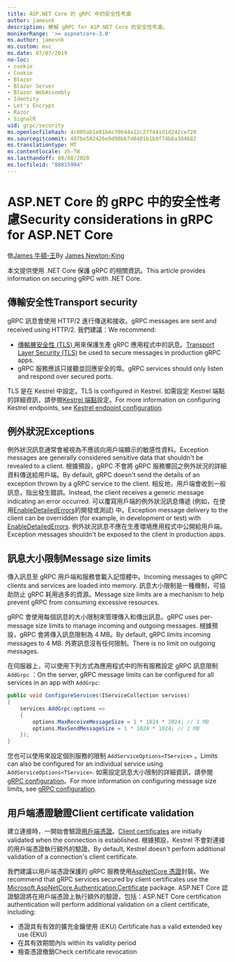 ```yaml
---
title: ASP.NET Core 的 gRPC 中的安全性考慮
author: jamesnk
description: 瞭解 gRPC for ASP.NET Core 的安全性考慮。
monikerRange: '>= aspnetcore-3.0'
ms.author: jamesnk
ms.custom: mvc
ms.date: 07/07/2019
no-loc:
- cookie
- Cookie
- Blazor
- Blazor Server
- Blazor WebAssembly
- Identity
- Let's Encrypt
- Razor
- SignalR
uid: grpc/security
ms.openlocfilehash: 4c805ab1e01b4c70644a12c277441d1d242ce720
ms.sourcegitcommit: 497be502426e9d90bb7d0401b1b9f74b6a384682
ms.translationtype: MT
ms.contentlocale: zh-TW
ms.lasthandoff: 08/08/2020
ms.locfileid: "88015994"
---
```

# <a name="security-considerations-in-grpc-for-aspnet-core"></a><span data-ttu-id="2594c-103">ASP.NET Core 的 gRPC 中的安全性考慮</span><span class="sxs-lookup"><span data-stu-id="2594c-103">Security considerations in gRPC for ASP.NET Core</span></span>

<span data-ttu-id="2594c-104">依[James 牛頓-王](https://twitter.com/jamesnk)</span><span class="sxs-lookup"><span data-stu-id="2594c-104">By [James Newton-King](https://twitter.com/jamesnk)</span></span>

<span data-ttu-id="2594c-105">本文提供使用 .NET Core 保護 gRPC 的相關資訊。</span><span class="sxs-lookup"><span data-stu-id="2594c-105">This article provides information on securing gRPC with .NET Core.</span></span>

## <a name="transport-security"></a><span data-ttu-id="2594c-106">傳輸安全性</span><span class="sxs-lookup"><span data-stu-id="2594c-106">Transport security</span></span>

<span data-ttu-id="2594c-107">gRPC 訊息會使用 HTTP/2 進行傳送和接收。</span><span class="sxs-lookup"><span data-stu-id="2594c-107">gRPC messages are sent and received using HTTP/2.</span></span> <span data-ttu-id="2594c-108">我們建議：</span><span class="sxs-lookup"><span data-stu-id="2594c-108">We recommend:</span></span>

* <span data-ttu-id="2594c-109">[傳輸層安全性 (TLS) ](https://tools.ietf.org/html/rfc5246)用來保護生產 gRPC 應用程式中的訊息。</span><span class="sxs-lookup"><span data-stu-id="2594c-109">[Transport Layer Security (TLS)](https://tools.ietf.org/html/rfc5246) be used to secure messages in production gRPC apps.</span></span>
* <span data-ttu-id="2594c-110">gRPC 服務應該只接聽並回應安全的埠。</span><span class="sxs-lookup"><span data-stu-id="2594c-110">gRPC services should only listen and respond over secured ports.</span></span>

<span data-ttu-id="2594c-111">TLS 是在 Kestrel 中設定。</span><span class="sxs-lookup"><span data-stu-id="2594c-111">TLS is configured in Kestrel.</span></span> <span data-ttu-id="2594c-112">如需設定 Kestrel 端點的詳細資訊，請參閱[Kestrel 端點](xref:fundamentals/servers/kestrel#endpoint-configuration)設定。</span><span class="sxs-lookup"><span data-stu-id="2594c-112">For more information on configuring Kestrel endpoints, see [Kestrel endpoint configuration](xref:fundamentals/servers/kestrel#endpoint-configuration).</span></span>

## <a name="exceptions"></a><span data-ttu-id="2594c-113">例外狀況</span><span class="sxs-lookup"><span data-stu-id="2594c-113">Exceptions</span></span>

<span data-ttu-id="2594c-114">例外狀況訊息通常會被視為不應該向用戶端顯示的敏感性資料。</span><span class="sxs-lookup"><span data-stu-id="2594c-114">Exception messages are generally considered sensitive data that shouldn't be revealed to a client.</span></span> <span data-ttu-id="2594c-115">根據預設，gRPC 不會將 gRPC 服務擲回之例外狀況的詳細資料傳送給用戶端。</span><span class="sxs-lookup"><span data-stu-id="2594c-115">By default, gRPC doesn't send the details of an exception thrown by a gRPC service to the client.</span></span> <span data-ttu-id="2594c-116">相反地，用戶端會收到一般訊息，指出發生錯誤。</span><span class="sxs-lookup"><span data-stu-id="2594c-116">Instead, the client receives a generic message indicating an error occurred.</span></span> <span data-ttu-id="2594c-117">可以覆寫用戶端的例外狀況訊息傳遞 (例如，在使用[EnableDetailedErrors](xref:grpc/configuration#configure-services-options)的開發或測試) 中。</span><span class="sxs-lookup"><span data-stu-id="2594c-117">Exception message delivery to the client can be overridden (for example, in development or test) with [EnableDetailedErrors](xref:grpc/configuration#configure-services-options).</span></span> <span data-ttu-id="2594c-118">例外狀況訊息不應在生產環境應用程式中公開給用戶端。</span><span class="sxs-lookup"><span data-stu-id="2594c-118">Exception messages shouldn't be exposed to the client in production apps.</span></span>

## <a name="message-size-limits"></a><span data-ttu-id="2594c-119">訊息大小限制</span><span class="sxs-lookup"><span data-stu-id="2594c-119">Message size limits</span></span>

<span data-ttu-id="2594c-120">傳入訊息至 gRPC 用戶端和服務會載入記憶體中。</span><span class="sxs-lookup"><span data-stu-id="2594c-120">Incoming messages to gRPC clients and services are loaded into memory.</span></span> <span data-ttu-id="2594c-121">訊息大小限制是一種機制，可協助防止 gRPC 耗用過多的資源。</span><span class="sxs-lookup"><span data-stu-id="2594c-121">Message size limits are a mechanism to help prevent gRPC from consuming excessive resources.</span></span>

<span data-ttu-id="2594c-122">gRPC 會使用每個訊息的大小限制來管理傳入和傳出訊息。</span><span class="sxs-lookup"><span data-stu-id="2594c-122">gRPC uses per-message size limits to manage incoming and outgoing messages.</span></span> <span data-ttu-id="2594c-123">根據預設，gRPC 會將傳入訊息限制為 4 MB。</span><span class="sxs-lookup"><span data-stu-id="2594c-123">By default, gRPC limits incoming messages to 4 MB.</span></span> <span data-ttu-id="2594c-124">外寄訊息沒有任何限制。</span><span class="sxs-lookup"><span data-stu-id="2594c-124">There is no limit on outgoing messages.</span></span>

<span data-ttu-id="2594c-125">在伺服器上，可以使用下列方式為應用程式中的所有服務設定 gRPC 訊息限制 `AddGrpc` ：</span><span class="sxs-lookup"><span data-stu-id="2594c-125">On the server, gRPC message limits can be configured for all services in an app with `AddGrpc`:</span></span>

```csharp
public void ConfigureServices(IServiceCollection services)
{
    services.AddGrpc(options =>
    {
        options.MaxReceiveMessageSize = 1 * 1024 * 1024; // 1 MB
        options.MaxSendMessageSize = 1 * 1024 * 1024; // 1 MB
    });
}
```

<span data-ttu-id="2594c-126">您也可以使用來設定個別服務的限制 `AddServiceOptions<TService>` 。</span><span class="sxs-lookup"><span data-stu-id="2594c-126">Limits can also be configured for an individual service using `AddServiceOptions<TService>`.</span></span> <span data-ttu-id="2594c-127">如需設定訊息大小限制的詳細資訊，請參閱[gRPC configuration](xref:grpc/configuration)。</span><span class="sxs-lookup"><span data-stu-id="2594c-127">For more information on configuring message size limits, see [gRPC configuration](xref:grpc/configuration).</span></span>

## <a name="client-certificate-validation"></a><span data-ttu-id="2594c-128">用戶端憑證驗證</span><span class="sxs-lookup"><span data-stu-id="2594c-128">Client certificate validation</span></span>

<span data-ttu-id="2594c-129">建立連接時，一開始會驗證[用戶端憑證](https://tools.ietf.org/html/rfc5246#section-7.4.4)。</span><span class="sxs-lookup"><span data-stu-id="2594c-129">[Client certificates](https://tools.ietf.org/html/rfc5246#section-7.4.4) are initially validated when the connection is established.</span></span> <span data-ttu-id="2594c-130">根據預設，Kestrel 不會對連接的用戶端憑證執行額外的驗證。</span><span class="sxs-lookup"><span data-stu-id="2594c-130">By default, Kestrel doesn't perform additional validation of a connection's client certificate.</span></span>

<span data-ttu-id="2594c-131">我們建議以用戶端憑證保護的 gRPC 服務使用[AspNetCore 憑證](xref:security/authentication/certauth)封裝。</span><span class="sxs-lookup"><span data-stu-id="2594c-131">We recommend that gRPC services secured by client certificates use the [Microsoft.AspNetCore.Authentication.Certificate](xref:security/authentication/certauth) package.</span></span> <span data-ttu-id="2594c-132">ASP.NET Core 認證驗證將在用戶端憑證上執行額外的驗證，包括：</span><span class="sxs-lookup"><span data-stu-id="2594c-132">ASP.NET Core certification authentication will perform additional validation on a client certificate, including:</span></span>

* <span data-ttu-id="2594c-133">憑證具有有效的擴充金鑰使用 (EKU) </span><span class="sxs-lookup"><span data-stu-id="2594c-133">Certificate has a valid extended key use (EKU)</span></span>
* <span data-ttu-id="2594c-134">在其有效期間內</span><span class="sxs-lookup"><span data-stu-id="2594c-134">Is within its validity period</span></span>
* <span data-ttu-id="2594c-135">檢查憑證撤銷</span><span class="sxs-lookup"><span data-stu-id="2594c-135">Check certificate revocation</span></span>
